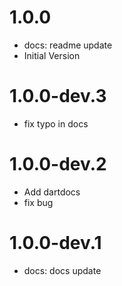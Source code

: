 # 1.0.0
- docs: readme update
- Initial Version
# 1.0.0-dev.3
* fix typo in docs 
# 1.0.0-dev.2
* Add dartdocs
* fix bug

# 1.0.0-dev.1
- docs: docs update

